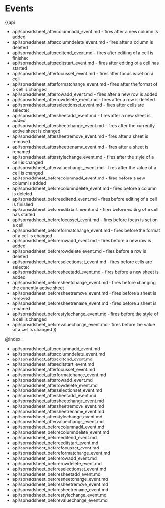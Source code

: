 Events
=========

{{api
- api/spreadsheet_aftercolumnadd_event.md - fires after a new column is added
- api/spreadsheet_aftercolumndelete_event.md - fires after a column is deleted
- api/spreadsheet_aftereditend_event.md - fires after editing of a cell is finished
- api/spreadsheet_aftereditstart_event.md - fires after editing of a cell has started
- api/spreadsheet_afterfocusset_event.md - fires after focus is set on a cell
- api/spreadsheet_afterformatchange_event.md - fires after the format of a cell is changed
- api/spreadsheet_afterrowadd_event.md - fires after a new row is added
- api/spreadsheet_afterrowdelete_event.md - fires after a row is deleted
- api/spreadsheet_afterselectionset_event.md - fires after cells are selected
- api/spreadsheet_aftersheetadd_event.md - fires after a new sheet is added
- api/spreadsheet_aftersheetchange_event.md - fires after the currently active sheet is changed
- api/spreadsheet_aftersheetremove_event.md - fires after a sheet is removed
- api/spreadsheet_aftersheetrename_event.md - fires after a sheet is renamed
- api/spreadsheet_afterstylechange_event.md - fires after the style of a cell is changed
- api/spreadsheet_aftervaluechange_event.md - fires after the value of a cell is changed
- api/spreadsheet_beforecolumnadd_event.md - fires before a new column is added
- api/spreadsheet_beforecolumndelete_event.md - fires before a column is deleted
- api/spreadsheet_beforeeditend_event.md - fires before editing of a cell is finished
- api/spreadsheet_beforeeditstart_event.md - fires before editing of a cell has started
- api/spreadsheet_beforefocusset_event.md - fires before focus is set on a cell 
- api/spreadsheet_beforeformatchange_event.md - fires before the format of a cell is changed
- api/spreadsheet_beforerowadd_event.md - fires before a new row is added
- api/spreadsheet_beforerowdelete_event.md - fires before a row is deleted
- api/spreadsheet_beforeselectionset_event.md - fires before cells are selected 
- api/spreadsheet_beforesheetadd_event.md - fires before a new sheet is added 
- api/spreadsheet_beforesheetchange_event.md - fires before changing the currently active sheet
- api/spreadsheet_beforesheetremove_event.md - fires before a sheet is removed
- api/spreadsheet_beforesheetrename_event.md - fires before a sheet is renamed
- api/spreadsheet_beforestylechange_event.md - fires before the style of a cell is changed
- api/spreadsheet_beforevaluechange_event.md - fires before the value of a cell is changed
}}

@index:
- api/spreadsheet_aftercolumnadd_event.md
- api/spreadsheet_aftercolumndelete_event.md
- api/spreadsheet_aftereditend_event.md 
- api/spreadsheet_aftereditstart_event.md 
- api/spreadsheet_afterfocusset_event.md
- api/spreadsheet_afterformatchange_event.md
- api/spreadsheet_afterrowadd_event.md
- api/spreadsheet_afterrowdelete_event.md
- api/spreadsheet_afterselectionset_event.md 
- api/spreadsheet_aftersheetadd_event.md
- api/spreadsheet_aftersheetchange_event.md
- api/spreadsheet_aftersheetremove_event.md
- api/spreadsheet_aftersheetrename_event.md
- api/spreadsheet_afterstylechange_event.md
- api/spreadsheet_aftervaluechange_event.md
- api/spreadsheet_beforecolumnadd_event.md
- api/spreadsheet_beforecolumndelete_event.md
- api/spreadsheet_beforeeditend_event.md 
- api/spreadsheet_beforeeditstart_event.md 
- api/spreadsheet_beforefocusset_event.md 
- api/spreadsheet_beforeformatchange_event.md
- api/spreadsheet_beforerowadd_event.md
- api/spreadsheet_beforerowdelete_event.md
- api/spreadsheet_beforeselectionset_event.md
- api/spreadsheet_beforesheetadd_event.md
- api/spreadsheet_beforesheetchange_event.md
- api/spreadsheet_beforesheetremove_event.md
- api/spreadsheet_beforesheetrename_event.md
- api/spreadsheet_beforestylechange_event.md 
- api/spreadsheet_beforevaluechange_event.md 